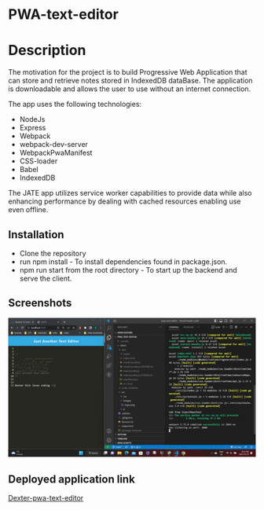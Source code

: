 # PWA-text-editor

# Description

The motivation for the project is to build Progressive Web Application that can store and retrieve notes stored in IndexedDB dataBase. The application is downloadable and allows the user to use without an internet connection.

The app uses the following technologies:

-   NodeJs
-   Express
-   Webpack
-   webpack-dev-server
-   WebpackPwaManifest
-   CSS-loader
-   Babel
-   IndexedDB

The JATE app utilizes service worker capabilities to provide data while also enhancing performance by dealing with cached resources enabling use even offline.

## Installation

-   Clone the repository
-   run npm install - To install dependencies found in package.json.
-   npm run start from the root directory - To start up the backend and serve the client.

## Screenshots

![Jate APP](./assets/images/Screenshot%202023-03-01%20095254.png)

## Deployed application link

[Dexter-pwa-text-editor](https://dexter-pwa-text-editor.herokuapp.com/)
